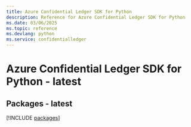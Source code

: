```yaml
---
title: Azure Confidential Ledger SDK for Python
description: Reference for Azure Confidential Ledger SDK for Python
ms.date: 03/06/2025
ms.topic: reference
ms.devlang: python
ms.service: confidentialledger
---
```

# Azure Confidential Ledger SDK for Python - latest
## Packages - latest
[!INCLUDE [packages](confidential-ledger-index.md)]